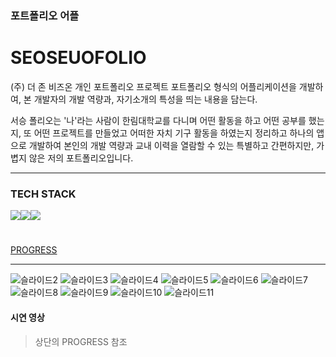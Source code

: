 
### 포트폴리오 어플
# SEOSEUOFOLIO

(주) 더 존 비즈온 개인 포트폴리오 프로젝트 
포트폴리오 형식의 어플리케이션을 개발하여, 본 개발자의 개발 역량과, 자기소개의 특성을 띄는 내용을 담는다.

서승 폴리오는 '나'라는 사람이 한림대학교를 다니며 어떤 활동을 하고 어떤 공부를 했는지, 또 어떤 프로젝트를 만들었고 어떠한 자치 기구 활동을 하였는지 정리하고 하나의 앱으로 개발하여 본인의 개발 역량과 교내 이력을 열람할 수 있는 특별하고 간편하지만, 가볍지 않은 저의 포트폴리오입니다.

- - -

### TECH STACK
<img src="https://img.shields.io/badge/Android Studio-3DDC84?style=flat&logo=Android Studio&logoColor=white"><img src="https://img.shields.io/badge/kotlin-7F52FF?style=flat&logo=kotlin&logoColor=black"><img src="https://img.shields.io/badge/SQLite-003B57?style=flat&logo=SQLite&logoColor=white">     

#

<a href ="https://www.notion.so/SEOSEUOFOLIO-67fb1bc68d0145edacba6979ef0fcd18">PROGRESS</a>

- - -


![슬라이드2](https://user-images.githubusercontent.com/90320005/210223794-a14d8e57-9a3d-4eb6-929a-69e8d40e0417.PNG)
![슬라이드3](https://user-images.githubusercontent.com/90320005/210223774-f819d063-d115-4507-b629-f3177ab84925.PNG)
![슬라이드4](https://user-images.githubusercontent.com/90320005/210223779-50f0ec6c-1e5c-4d0c-95b8-ae6359195dc5.PNG)
![슬라이드5](https://user-images.githubusercontent.com/90320005/210223781-1897f0c9-99e0-47ec-ba64-6ce21d075dc7.PNG)
![슬라이드6](https://user-images.githubusercontent.com/90320005/210223783-815f35fa-1c30-444b-9d17-a6183d39efe7.PNG)
![슬라이드7](https://user-images.githubusercontent.com/90320005/210223784-083c3927-1231-41d3-80af-9cc340008489.PNG)
![슬라이드8](https://user-images.githubusercontent.com/90320005/210223785-1b5ae07b-9341-46fc-9c08-cc15b70c739e.PNG)
![슬라이드9](https://user-images.githubusercontent.com/90320005/210223787-2510a12a-7d52-4caa-b728-9bf5dddf36e8.PNG)
![슬라이드10](https://user-images.githubusercontent.com/90320005/210223791-3e6ed4de-ec19-48e8-be3d-dde04a1182e8.PNG)
![슬라이드11](https://user-images.githubusercontent.com/90320005/210223793-769d0a91-5265-4605-afd3-995101841ed5.PNG)

#### 시연 영상 
> 상단의 PROGRESS 참조



